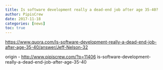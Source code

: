 ```yaml
---
title: Is software development really a dead-end job after age 35-40?
author: PipisCrew
date: 2017-11-18
categories: [news]
toc: true
---
```


https://www.quora.com/Is-software-development-really-a-dead-end-job-after-age-35-40/answer/Jeff-Nelson-32

origin - http://www.pipiscrew.com/?p=11406 is-software-development-really-a-dead-end-job-after-age-35-40